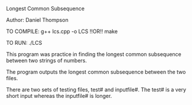 Longest Common Subsequence

Author: Daniel Thompson

TO COMPILE: g++ lcs.cpp -o LCS !!OR!! make

TO RUN: ./LCS <file1> <file2>

This program was practice in finding the longest common subsequence between two strings of numbers.

The program outputs the longest common subsequence between the two files.

There are two sets of testing files, test# and inputfile#. The test# is a very short input whereas the inputfile# is longer.
